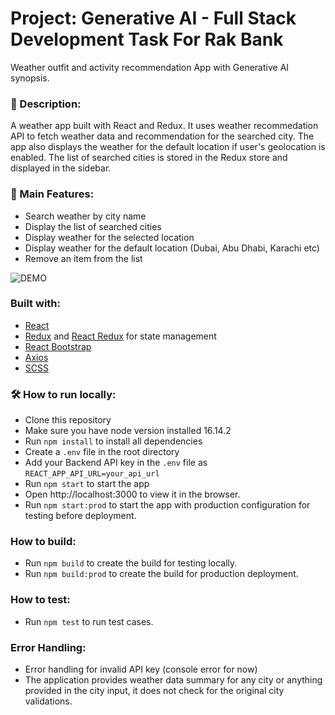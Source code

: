 # Project: Generative AI - Full Stack Development Task For Rak Bank

Weather outfit and activity recommendation App with Generative AI synopsis.

### 📖 Description:
A weather app built with React and Redux. It uses weather recommedation API to fetch weather data and recommendation for the searched city. The app also displays the weather for the default location if user's geolocation is enabled. The list of searched cities is stored in the Redux store and displayed in the sidebar.

###  🎉 Main Features:
- Search weather by city name
- Display the list of searched cities
- Display weather for the selected location
- Display weather for the default location (Dubai, Abu Dhabi, Karachi etc)
- Remove an item from the list

![DEMO]()

### Built with:
- [React](https://reactjs.org/)
- [Redux](https://redux.js.org/) and [React Redux](https://react-redux.js.org/) for state management
- [React Bootstrap](https://react-bootstrap.github.io/)
- [Axios](https://axios-http.com/)
- [SCSS](https://sass-lang.com/)

### 🛠️ How to run locally:
- Clone this repository
- Make sure you have node version installed 16.14.2
- Run `npm install` to install all dependencies
- Create a `.env` file in the root directory
- Add your Backend API key in the `.env` file as `REACT_APP_API_URL=your_api_url`
- Run `npm start` to start the app
- Open http://localhost:3000 to view it in the browser.
- Run `npm start:prod` to start the app with production configuration for testing before deployment.

### How to build:
- Run `npm build` to create the build for testing locally.
- Run `npm build:prod` to create the build for production deployment.

### How to test:
- Run `npm test` to run test cases.

### Error Handling:
- Error handling for invalid API key (console error for now)
- The application provides weather data summary for any city or anything provided in the city input, it does not check for the original city validations.

